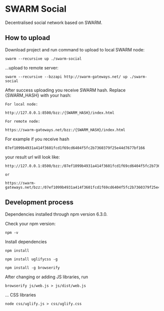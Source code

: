 # SWARM Social
Decentralised social network based on SWARM.
## How to upload

Download project and run command to upload to local SWARM node:

```
swarm --recursive up ./swarm-social
```

...upload to remote server:

```
swarm --recursive --bzzapi http://swarm-gateways.net/ up ./swarm-social
```

After success uploading you receive SWARM hash. Replace {SWARM_HASH} with your hash:

```
For local node:

http://127.0.0.1:8500/bzz:/{SWARM_HASH}/index.html

For remote node:

https://swarm-gateways.net/bzz:/{SWARM_HASH}/index.html
```

For example if you receive hash
```
07ef1099b4931a414f3601fcd1f69cd6404f5fc2b7360379f25e44d7677bf166
```
your result url will look like:
```
http://127.0.0.1:8500/bzz:/07ef1099b4931a414f3601fcd1f69cd6404f5fc2b7360379f25e44d7677bf166/index.html

or

https://swarm-gateways.net/bzz:/07ef1099b4931a414f3601fcd1f69cd6404f5fc2b7360379f25e44d7677bf166/index.html
```

## Development process

Dependencies installed through npm version 6.3.0.

Check your npm version:
```
npm -v
```

Install dependencies

```
npm install
```



```
npm install uglifycss -g
```

```
npm install -g browserify
```

After changing or adding JS libraries, run
```
browserify js/web.js > js/dist/web.js
```

... CSS libraries
```
node css/uglify.js > css/uglify.css
```